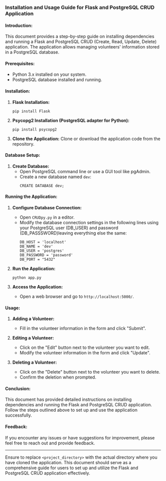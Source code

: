 
### Installation and Usage Guide for Flask and PostgreSQL CRUD Application

#### Introduction:
This document provides a step-by-step guide on installing dependencies and running a Flask and PostgreSQL CRUD (Create, Read, Update, Delete) application. The application allows managing volunteers' information stored in a PostgreSQL database.

#### Prerequisites:
- Python 3.x installed on your system.
- PostgreSQL database installed and running.

#### Installation:

1. **Flask Installation:**
   ```
   pip install Flask
   ```

2. **Psycopg2 Installation (PostgreSQL adapter for Python):**
   ```
   pip install psycopg2
   ```

3. **Clone the Application:**
   Clone or download the application code from the repository.


#### Database Setup:

1. **Create Database:**
   - Open PostgreSQL command line or use a GUI tool like pgAdmin.
   - Create a new database named `dev`:
     ```
     CREATE DATABASE dev;
     ```
#### Running the Application:

1. **Configure Database Connection:**
   - Open `CRUDpy.py` in a editor.
   - Modify the database connection settings in the following lines using your PostgreSQL user (DB_USER) and password (DB_PASSSWORD)leaving everything else the same:
     ```
     DB_HOST = 'localhost'
     DB_NAME = 'dev'
     DB_USER = 'postgres'
     DB_PASSWORD = 'password'
     DB_PORT = "5432"
     ```

2. **Run the Application:**
   ```
   python app.py
   ```

3. **Access the Application:**
   - Open a web browser and go to `http://localhost:5000/`.

#### Usage:

1. **Adding a Volunteer:**
   - Fill in the volunteer information in the form and click "Submit".

2. **Editing a Volunteer:**
   - Click on the "Edit" button next to the volunteer you want to edit.
   - Modify the volunteer information in the form and click "Update".

3. **Deleting a Volunteer:**
   - Click on the "Delete" button next to the volunteer you want to delete.
   - Confirm the deletion when prompted.


#### Conclusion:
This document has provided detailed instructions on installing dependencies and running the Flask and PostgreSQL CRUD application. Follow the steps outlined above to set up and use the application successfully.

#### Feedback:
If you encounter any issues or have suggestions for improvement, please feel free to reach out and provide feedback.

---

Ensure to replace `<project_directory>` with the actual directory where you have cloned the application. This document should serve as a comprehensive guide for users to set up and utilize the Flask and PostgreSQL CRUD application effectively.